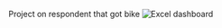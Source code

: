 Project on respondent that got bike
![Excel dashboard](https://github.com/Ayjolly/Excel-project/assets/109411123/fd8abdc7-8bc9-4371-92c0-301c7d2c7c1e)
